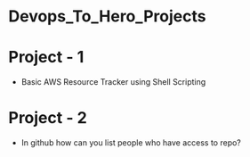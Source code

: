 # Devops_To_Hero_Projects

# Project - 1
- Basic AWS Resource Tracker using Shell Scripting

# Project - 2
- In github how can you list people who have access to repo?

